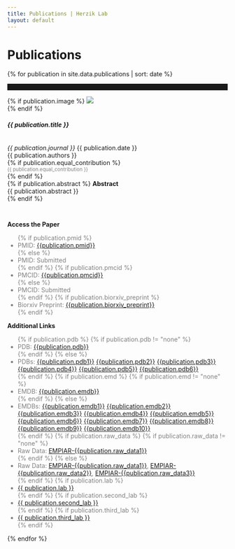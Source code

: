 ```yaml
---
title: Publications | Herzik Lab
layout: default
---
```


<div class="container">
    <div class="row">
        <div class="col-md-2">
        </div>
        <div class="col-md-8">
            <h1 class="page-title">Publications</h1>
        </div>
        <div class="col-md-2">
        </div>
    </div>
</div>

{% for publication in site.data.publications | sort: date %}

<hr style="padding-top: 1em;">

<div class="container publication">
    <div class="row">
        <div class="col-md-2">
        </div>
        <div class="col-md-8">
            {% if publication.image %}
                <img src="{{ publication.image }}" class="img-responsive"><br>
            {% endif %}
            <div class="paper-title">
                <h4><strong><em>{{ publication.title }}</em></strong></h4><br>
            </div>
            <div class="journal-title">
                <em>{{ publication.journal }}</em>
                    {{ publication.date }}
            </div>
            <div class="citation-spacing">{{ publication.authors }}<br>
                {% if publication.equal_contribution %}
                    <div style="font-size: .8em; color: gray;">
                        {{ publication.equal_contribution }}
                    </div>
                {% endif %} 
            </div>
            {% if publication.abstract %}
               <strong>Abstract</strong><br>
               <div class="abstract-text"> 
                   {{ publication.abstract }}
               </div>
            {% endif %}
        </div>
        <div class="col-md-2">
        </div>
    </div>
    <div class="row" style="padding-top: 2em;">
        <div class="col-md-2">
        </div>
        <div class="col-md-4">
            <p><strong>Access the Paper</strong></p>
                <ul style="color: gray;">
                    {% if publication.pmid %}
                      <li>PMID: <a href="http://www.ncbi.nlm.nih.gov/pubmed/{{publication.pmid}}" alt = "pubmed link: {{publication.pmid}}"> {{publication.pmid}}</a></li>
                        {% else %}
                          <li>PMID: Submitted</li> 
                    {% endif %} 
                    {% if publication.pmcid %}
                      <li>PMCID: <a href="http://www.ncbi.nlm.nih.gov/pmc/articles/{{publication.pmcid}}" alt = "pubmed central link: {{publication.pmcid}}"> {{publication.pmcid}}</a></li>  
                        {% else %}
                          <li>PMCID: Submitted</li>
                    {% endif %}
                    {% if publication.biorxiv_preprint %}
                      <li>Biorxiv Preprint: <a href="http://dx.doi.org/10.1101/{{publication.biorxiv_preprint}}" alt = "biorxiv preprint link: {{publication.biorxiv_preprint}}"> {{publication.biorxiv_preprint}}</a></li>
                    {% endif %}
                </ul>
        </div>
        <div class="col-md-4">
            <p><strong>Additional Links</strong></p>
                <ul style="color: gray">
                    {% if publication.pdb %}
                        {% if publication.pdb != "none" %}
                        <li>PDB: <a href="http://www.rcsb.org/pdb/explore/explore.do?structureId={{publication.pdb}}">{{publication.pdb}}</a></li>
                        {% endif %}
                    {% else %}
                        <li>PDBs: <a href="http://www.rcsb.org/pdb/explore/explore.do?structureId={{publication.pdb1}}">{{publication.pdb1}}</a> <a href="http://www.rcsb.org/pdb/explore/explore.do?structureId={{publication.pdb2}}">{{publication.pdb2}}</a> <a href="http://www.rcsb.org/pdb/explore/explore.do?structureId={{publication.pdb3}}">{{publication.pdb3}}</a> <a href="http://www.rcsb.org/pdb/explore/explore.do?structureId={{publication.pdb4}}">{{publication.pdb4}}</a> <a href="http://www.rcsb.org/pdb/explore/explore.do?structureId={{publication.pdb5}}">{{publication.pdb5}}</a> <a href="http://www.rcsb.org/pdb/explore/explore.do?structureId={{publication.pdb6}}">{{publication.pdb6}}</a></li>
                    {% endif %}
                    {% if publication.emd %}
                        {% if publication.emd != "none" %}
                        <li>EMDB: <a href="http://www.ebi.ac.uk/pdbe/entry/emdb/{{publication.emdb}}">{{publication.emdb}}</a></li>
                        {% endif %}
                    {% else %}
                        <li>EMDBs: <a href="http://www.ebi.ac.uk/pdbe/entry/emdb/{{publication.emdb1}}">{{publication.emdb1}}</a> <a href="http://www.ebi.ac.uk/pdbe/entry/emdb/{{publication.emdb2}}">{{publication.emdb2}}</a> <a href="http://www.ebi.ac.uk/pdbe/entry/emdb/{{publication.emdb3}}">{{publication.emdb3}}</a> <a href="http://www.ebi.ac.uk/pdbe/entry/emdb/{{publication.emdb4}}">{{publication.emdb4}}</a> <a href="http://www.ebi.ac.uk/pdbe/entry/emdb/{{publication.emdb5}}">{{publication.emdb5}}</a> <a href="http://www.ebi.ac.uk/pdbe/entry/emdb/{{publication.emdb6}}">{{publication.emdb6}}</a> <a href="http://www.ebi.ac.uk/pdbe/entry/emdb/{{publication.emdb7}}">{{publication.emdb7}}</a> <a href="http://www.ebi.ac.uk/pdbe/entry/emdb/{{publication.emdb8}}">{{publication.emdb8}}</a> <a href="http://www.ebi.ac.uk/pdbe/entry/emdb/{{publication.emdb9}}">{{publication.emdb9}}</a> <a href="http://www.ebi.ac.uk/pdbe/entry/emdb/{{publication.emdb10}}">{{publication.emdb10}}</a></li>
                    {% endif %}
                    {% if publication.raw_data %}
                        {% if publication.raw_data != "none" %}
                        <li>Raw Data: <a href="https://www.ebi.ac.uk/pdbe/emdb/empiar/entry/{{publication.raw_data}}">EMPIAR-{{publication.raw_data1}}</a></li>
                        {% endif %}
                    {% else %}
                        <li>Raw Data: <a href="https://www.ebi.ac.uk/pdbe/emdb/empiar/entry/{{publication.raw_data1}}">EMPIAR-{{publication.raw_data1}}</a>, <a href="https://www.ebi.ac.uk/pdbe/emdb/empiar/entry/{{publication.raw_data2}}">EMPIAR-{{publication.raw_data2}}</a>, <a href="https://www.ebi.ac.uk/pdbe/emdb/empiar/entry/{{publication.raw_data3}}">EMPIAR-{{publication.raw_data3}}</a></li>
                    {% endif %}
                    {% if publication.lab %}
                        <li><a href="{{ publication.lab_link }}">{{ publication.lab }}</a></li>
                    {% endif %}
                    {% if publication.second_lab %}
                        <li><a href="{{ publication.second_lab_link }}">{{ publication.second_lab }}</a></li>
                    {% endif %}
                    {% if publication.third_lab %}
                        <li><a href="{{ publication.third_lab_link }}">{{ publication.third_lab }}</a></li>
                    {% endif %}
                </ul>
        </div>
        <div class="col-md-2">
       </div>
    </div>
  </div>
{% endfor %}

